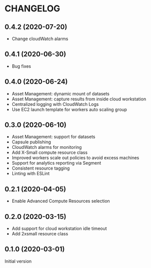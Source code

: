 CHANGELOG
=========

## 0.4.2 (2020-07-20)

- Change cloudWatch alarms

## 0.4.1 (2020-06-30)

- Bug fixes

## 0.4.0 (2020-06-24)

- Asset Management: dynamic mount of datasets
- Asset Management: capture results from inside cloud workstation
- Centralized logging with CloudWatch Logs
- Use EC2 launch template for workers auto scaling group

## 0.3.0 (2020-06-10)

- Asset Management: support for datasets
- Capsule publishing
- CloudWatch alarms for monitoring
- Add X-Small compute resource class
- Improved workers scale out policies to avoid excess machines
- Support for analytics reporting via Segment
- Consistent resource tagging
- Linting with ESLint

## 0.2.1 (2020-04-05)

- Enable Advanced Compute Resources selection

## 0.2.0 (2020-03-15)

- Add support for cloud workstation idle timeout
- Add 2xsmall resource class

## 0.1.0 (2020-03-01)

Initial version
